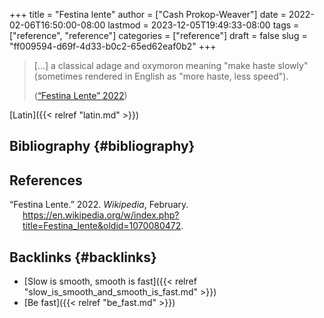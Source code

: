 +++
title = "Festina lente"
author = ["Cash Prokop-Weaver"]
date = 2022-02-06T16:50:00-08:00
lastmod = 2023-12-05T19:49:33-08:00
tags = ["reference", "reference"]
categories = ["reference"]
draft = false
slug = "ff009594-d69f-4d33-b0c2-65ed62eaf0b2"
+++

> [...] a classical adage and oxymoron meaning "make haste slowly" (sometimes rendered in English as "more haste, less speed").
>
> (<a href="#citeproc_bib_item_1">“Festina Lente” 2022</a>)

[Latin]({{< relref "latin.md" >}})


## Bibliography {#bibliography}

## References

<style>.csl-entry{text-indent: -1.5em; margin-left: 1.5em;}</style><div class="csl-bib-body">
  <div class="csl-entry"><a id="citeproc_bib_item_1"></a>“Festina Lente.” 2022. <i>Wikipedia</i>, February. <a href="https://en.wikipedia.org/w/index.php?title=Festina_lente&oldid=1070080472">https://en.wikipedia.org/w/index.php?title=Festina_lente&#38;oldid=1070080472</a>.</div>
</div>


## Backlinks {#backlinks}

-   [Slow is smooth, smooth is fast]({{< relref "slow_is_smooth_and_smooth_is_fast.md" >}})
-   [Be fast]({{< relref "be_fast.md" >}})
